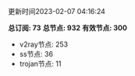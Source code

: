 更新时间2023-02-07 04:16:24

**总订阅: 73**
**总节点: 932**
**有效节点: 300**
- v2ray节点: 253
- ss节点: 36
- trojan节点: 11
